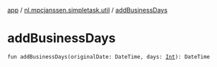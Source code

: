 [app](../index.md) / [nl.mpcjanssen.simpletask.util](index.md) / [addBusinessDays](.)

# addBusinessDays

`fun addBusinessDays(originalDate: DateTime, days: `[`Int`](https://kotlinlang.org/api/latest/jvm/stdlib/kotlin/-int/index.html)`): DateTime`